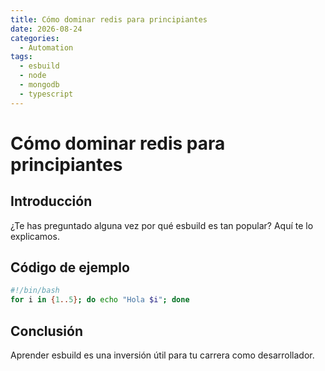 ```yaml
---
title: Cómo dominar redis para principiantes
date: 2026-08-24
categories:
  - Automation
tags:
  - esbuild
  - node
  - mongodb
  - typescript
---
```


# Cómo dominar redis para principiantes

## Introducción

¿Te has preguntado alguna vez por qué esbuild es tan popular? Aquí te lo explicamos.

## Código de ejemplo

```bash
#!/bin/bash
for i in {1..5}; do echo "Hola $i"; done
```

## Conclusión

Aprender esbuild es una inversión útil para tu carrera como desarrollador.